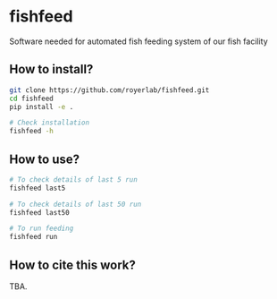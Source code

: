 # fishfeed
Software needed for automated fish feeding system of our fish facility

## How to install?

```bash
git clone https://github.com/royerlab/fishfeed.git
cd fishfeed
pip install -e .

# Check installation
fishfeed -h
```

## How to use?

```bash
# To check details of last 5 run
fishfeed last5

# To check details of last 50 run
fishfeed last50

# To run feeding
fishfeed run
```

## How to cite this work?

TBA.
